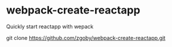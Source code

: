 # webpack-create-reactapp
Quickly start reactapp with wepack

git clone https://github.com/zgoby/webpack-create-reactapp.git
